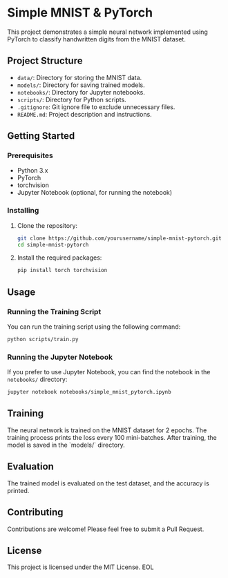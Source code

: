 # Simple MNIST & PyTorch

This project demonstrates a simple neural network implemented using PyTorch to classify handwritten digits from the MNIST dataset.

## Project Structure

- `data/`: Directory for storing the MNIST data.
- `models/`: Directory for saving trained models.
- `notebooks/`: Directory for Jupyter notebooks.
- `scripts/`: Directory for Python scripts.
- `.gitignore`: Git ignore file to exclude unnecessary files.
- `README.md`: Project description and instructions.

## Getting Started

### Prerequisites

- Python 3.x
- PyTorch
- torchvision
- Jupyter Notebook (optional, for running the notebook)

### Installing

1. Clone the repository:
   ```bash
   git clone https://github.com/yourusername/simple-mnist-pytorch.git
   cd simple-mnist-pytorch
   ```

2. Install the required packages:
   ```bash
   pip install torch torchvision
   ```

## Usage

### Running the Training Script

You can run the training script using the following command:

```bash
python scripts/train.py
```

### Running the Jupyter Notebook

If you prefer to use Jupyter Notebook, you can find the notebook in the `notebooks/` directory:

```bash
jupyter notebook notebooks/simple_mnist_pytorch.ipynb
```

## Training

The neural network is trained on the MNIST dataset for 2 epochs. The training process prints the loss every 100 mini-batches. After training, the model is saved in the \`models/\` directory.

## Evaluation

The trained model is evaluated on the test dataset, and the accuracy is printed.

## Contributing

Contributions are welcome! Please feel free to submit a Pull Request.

## License

This project is licensed under the MIT License.
EOL
